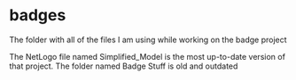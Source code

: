 # badges
The folder with all of the files I am using while working on the badge project

The NetLogo file named Simplified_Model is the most up-to-date version of that project.
The folder named Badge Stuff is old and outdated

